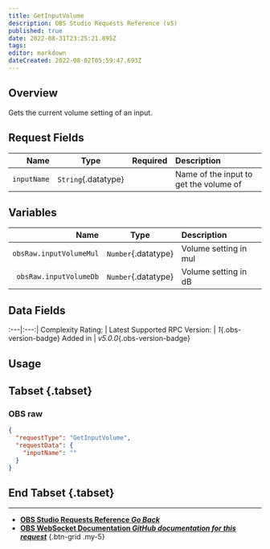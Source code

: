 ```yaml
---
title: GetInputVolume
description: OBS Studio Requests Reference (v5)
published: true
date: 2022-08-31T23:25:21.895Z
tags: 
editor: markdown
dateCreated: 2022-08-02T05:59:47.693Z
---
```


## Overview
Gets the current volume setting of an input.

## Request Fields
Name | Type | Required| Description |
----:|:----:|:-------:|:------------|
`inputName` | `String`{.datatype} | <i class="mdi mdi-check-bold"></i> | Name of the input to get the volume of

## Variables
Name | Type | Description | 
----:|:---------:|:------------|
`obsRaw.inputVolumeMul` | `Number`{.datatype} | Volume setting in mul
`obsRaw.inputVolumeDb` | `Number`{.datatype} | Volume setting in dB

## Data Fields
:---|:---:|
Complexity Rating: | <span class="stars stars--3"></span>
Latest Supported RPC Version: | *1*{.obs-version-badge}
Added in | *v5.0.0*{.obs-version-badge}

## Usage
## Tabset {.tabset}
### OBS raw
```json
{
  "requestType": "GetInputVolume",
  "requestData": {
    "inputName": ""
  }
}
```
## End Tabset {.tabset}

---

- [<i class="mdi mdi-chevron-left"></i>**OBS Studio Requests Reference *Go Back***](/en/Broadcasters/OBS/Requests)
- [<i class="mdi mdi-github"></i> **OBS WebSocket Documentation *GitHub documentation for this request***](https://github.com/obsproject/obs-websocket/blob/master/docs/generated/protocol.md#getinputvolume)
{.btn-grid .my-5}